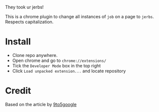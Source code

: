 They took ur jerbs!

This is a chrome plugin to change all instances of `job` on a page to `jerbs`. Respects capitalization.

# Install
- Clone repo anywhere. 
- Open chrome and go to `chrome://extensions/`
- Tick the `Developer Mode` box in the top right
- Click `Load unpacked extension...` and locate repository

# Credit
Based on the article by [9to5google](https://9to5google.com/2015/06/14/how-to-make-a-chrome-extensions/)
